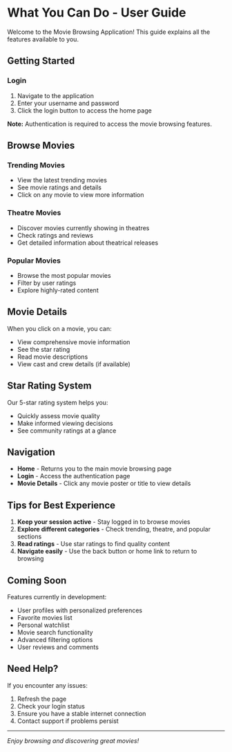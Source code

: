 # What You Can Do - User Guide

Welcome to the Movie Browsing Application! This guide explains all the features available to you.

## Getting Started

### Login
1. Navigate to the application
2. Enter your username and password
3. Click the login button to access the home page

**Note:** Authentication is required to access the movie browsing features.

## Browse Movies

### Trending Movies
- View the latest trending movies
- See movie ratings and details
- Click on any movie to view more information

### Theatre Movies
- Discover movies currently showing in theatres
- Check ratings and reviews
- Get detailed information about theatrical releases

### Popular Movies
- Browse the most popular movies
- Filter by user ratings
- Explore highly-rated content

## Movie Details

When you click on a movie, you can:
- View comprehensive movie information
- See the star rating
- Read movie descriptions
- View cast and crew details (if available)

## Star Rating System

Our 5-star rating system helps you:
- Quickly assess movie quality
- Make informed viewing decisions
- See community ratings at a glance

## Navigation

- **Home** - Returns you to the main movie browsing page
- **Login** - Access the authentication page
- **Movie Details** - Click any movie poster or title to view details

## Tips for Best Experience

1. **Keep your session active** - Stay logged in to browse movies
2. **Explore different categories** - Check trending, theatre, and popular sections
3. **Read ratings** - Use star ratings to find quality content
4. **Navigate easily** - Use the back button or home link to return to browsing

## Coming Soon

Features currently in development:
- User profiles with personalized preferences
- Favorite movies list
- Personal watchlist
- Movie search functionality
- Advanced filtering options
- User reviews and comments

## Need Help?

If you encounter any issues:
1. Refresh the page
2. Check your login status
3. Ensure you have a stable internet connection
4. Contact support if problems persist

---

*Enjoy browsing and discovering great movies!*
